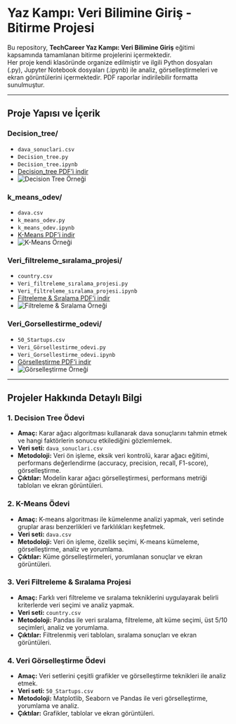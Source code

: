 # Yaz Kampı: Veri Bilimine Giriş - Bitirme Projesi

Bu repository, **TechCareer Yaz Kampı: Veri Bilimine Giriş** eğitimi kapsamında tamamlanan bitirme projelerini içermektedir.  
Her proje kendi klasöründe organize edilmiştir ve ilgili Python dosyaları (.py), Jupyter Notebook dosyaları (.ipynb) ile analiz, görselleştirmeleri ve ekran görüntülerini içermektedir. PDF raporlar indirilebilir formatta sunulmuştur.

---

## Proje Yapısı ve İçerik

### Decision_tree/
- `dava_sonuclari.csv`  
- `Decision_tree.py`  
- `Decision_tree.ipynb`  
- [Decision_tree PDF’i indir](Decision_tree/Decision_tree.pdf)  
- ![Decision Tree Örneği](Decision_tree/Decision_tree_screenshot.png)  

### k_means_odev/
- `dava.csv`  
- `k_means_odev.py`  
- `k_means_odev.ipynb`  
- [K-Means PDF’i indir](k_means_odev/k_means_odev.pdf)  
- ![K-Means Örneği](k_means_odev/k_means_odev_screenshot.png)  

### Veri_filtreleme_sıralama_projesi/
- `country.csv`  
- `Veri_filtreleme_sıralama_projesi.py`  
- `Veri_filtreleme_sıralama_projesi.ipynb`  
- [Filtreleme & Sıralama PDF’i indir](Veri_filtreleme_sıralama_projesi/Veri_filtreleme_sıralama_projesi.pdf)  
- ![Filtreleme & Sıralama Örneği](Veri_filtreleme_sıralama_projesi/Veri_filtreleme_sıralama_screenshot.png)  

### Veri_Gorsellestirme_odevi/
- `50_Startups.csv`  
- `Veri_Görsellestirme_odevi.py`  
- `Veri_Gorsellestirme_odevi.ipynb`  
- [Görselleştirme PDF’i indir](Veri_Gorsellestirme_odevi/Veri_Gorsellestirme_odevi.pdf)  
- ![Görselleştirme Örneği](Veri_Gorsellestirme_odevi/Veri_Gorsellestirme_screenshot.png)  

---

## Projeler Hakkında Detaylı Bilgi

### 1. Decision Tree Ödevi
- **Amaç:** Karar ağacı algoritması kullanarak dava sonuçlarını tahmin etmek ve hangi faktörlerin sonucu etkilediğini gözlemlemek.  
- **Veri seti:** `dava_sonuclari.csv`  
- **Metodoloji:** Veri ön işleme, eksik veri kontrolü, karar ağacı eğitimi, performans değerlendirme (accuracy, precision, recall, F1-score), görselleştirme.  
- **Çıktılar:** Modelin karar ağacı görselleştirmesi, performans metriği tabloları ve ekran görüntüleri.

### 2. K-Means Ödevi
- **Amaç:** K-means algoritması ile kümelenme analizi yapmak, veri setinde gruplar arası benzerlikleri ve farklılıkları keşfetmek.  
- **Veri seti:** `dava.csv`  
- **Metodoloji:** Veri ön işleme, özellik seçimi, K-means kümeleme, görselleştirme, analiz ve yorumlama.  
- **Çıktılar:** Küme görselleştirmeleri, yorumlanan sonuçlar ve ekran görüntüleri.  

### 3. Veri Filtreleme & Sıralama Projesi
- **Amaç:** Farklı veri filtreleme ve sıralama tekniklerini uygulayarak belirli kriterlerde veri seçimi ve analiz yapmak.  
- **Veri seti:** `country.csv`  
- **Metodoloji:** Pandas ile veri sıralama, filtreleme, alt küme seçimi, üst 5/10 seçimleri, analiz ve yorumlama.  
- **Çıktılar:** Filtrelenmiş veri tabloları, sıralama sonuçları ve ekran görüntüleri.  

### 4. Veri Görselleştirme Ödevi
- **Amaç:** Veri setlerini çeşitli grafikler ve görselleştirme teknikleri ile analiz etmek.  
- **Veri seti:** `50_Startups.csv`  
- **Metodoloji:** Matplotlib, Seaborn ve Pandas ile veri görselleştirme, yorumlama ve analiz.  
- **Çıktılar:** Grafikler, tablolar ve ekran görüntüleri.





